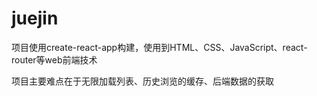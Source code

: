 # juejin

项目使用create-react-app构建，使用到HTML、CSS、JavaScript、react-router等web前端技术

项目主要难点在于无限加载列表、历史浏览的缓存、后端数据的获取
